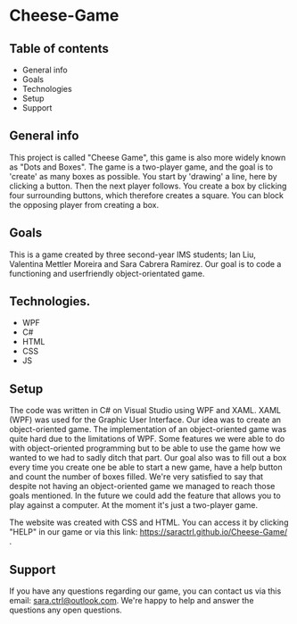 # Cheese-Game

## Table of contents
* General info 
* Goals 
* Technologies 
* Setup 
* Support

## General info

This project is called "Cheese Game", this game is also more widely known as "Dots and Boxes".
The game is a two-player game, and the goal is to 'create' as many boxes as possible.
You start by 'drawing' a line, here by clicking a button. Then the next player follows.
You create a box by clicking four surrounding buttons, which therefore creates a square.
You can block the opposing player from creating a box.


## Goals

This is a game created by three second-year IMS students; Ian Liu, Valentina Mettler Moreira and Sara Cabrera Ramirez.
Our goal is to code a functioning and userfriendly object-orientated game.


## Technologies.

* WPF
* C#
* HTML
* CSS
* JS

## Setup

The code was written in C# on Visual Studio using WPF and XAML. XAML (WPF) was used for the Graphic User Interface. Our idea was to create an object-oriented game. The implementation of an object-oriented game was quite hard due to the limitations of WPF. Some features we were able to do with object-oriented programming but to be able to use the game how we wanted to we had to sadly ditch that part. Our goal also was to fill out a box every time you create one be able to start a new game, have a help button and count the number of boxes filled. We're very satisfied to say that despite not having an object-oriented game we managed to reach those goals mentioned.
In the future we could add the feature that allows you to play against a computer. At the moment it's just a two-player game.


The website was created with CSS and HTML. You can access it by clicking "HELP" in our game or via this link: https://saractrl.github.io/Cheese-Game/ . 

## Support

If you have any questions regarding our game, you can contact us via this email: sara.ctrl@outlook.com. 
We're happy to help and answer the questions any open questions.
